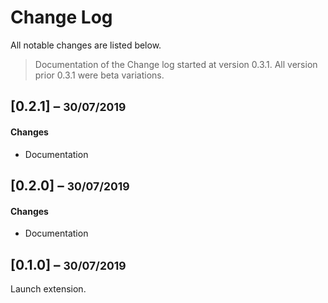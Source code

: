 # Change Log

All notable changes are listed below.

> Documentation of the Change log started at version 0.3.1. All version prior 0.3.1 were beta variations.

## [0.2.1] – <small>30/07/2019</small>

#### Changes

- Documentation

## [0.2.0] – <small>30/07/2019</small>

#### Changes

- Documentation

## [0.1.0] – <small>30/07/2019</small>

Launch extension.
